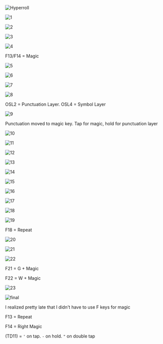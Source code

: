 ![Hyperroll](layout_design_progression/hyperroll.jpg)

![1](layout_design_progression/1.png)

![2](layout_design_progression/2.png)

![3](layout_design_progression/3.png)

![4](layout_design_progression/4.png)

F13/F14 = Magic

![5](layout_design_progression/5.png)

![6](layout_design_progression/6.png)

![7](layout_design_progression/7.png)

![8](layout_design_progression/8.png)

OSL2 = Punctuation Layer. OSL4 = Symbol Layer

![9](layout_design_progression/9.png)

Punctuation moved to magic key. Tap for magic, hold for punctuation layer

![10](layout_design_progression/10.png)

![11](layout_design_progression/11.png)

![12](layout_design_progression/12.png)

![13](layout_design_progression/13.png)

![14](layout_design_progression/14.png)

![15](layout_design_progression/15.png)

![16](layout_design_progression/16.png)

![17](layout_design_progression/17.png)

![18](layout_design_progression/18.png)

![19](layout_design_progression/19.png)

F18 = Repeat

![20](layout_design_progression/20.png)

![21](layout_design_progression/21.png)

![22](layout_design_progression/22.png)

F21 = G + Magic

F22 = W + Magic

![23](layout_design_progression/23.png)

![final](layout_design_progression/finallayout.jpg)

I realized pretty late that I didn't have to use F keys for magic

F13 = Repeat

F14 = Right Magic

(TD11) = `'` on tap. `-` on hold. `"` on double tap
